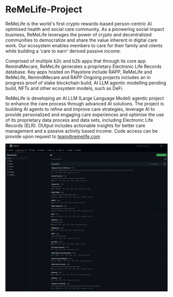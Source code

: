 # ReMeLife-Project
ReMeLife is the world's first crypto rewards-based person-centric AI optimised health and social care community. As a pioneering social impact business, ReMeLife leverages the power of crypto and decentralized communities to democratize and share the value inherent in digital care work. Our ecosystem enables members to care for their family and clients while building a 'care to earn' derived passive income.

Comprised of multiple b2c and b2b apps that through its core app RemindMecare, ReMeLife generates a proprietary Electronic Life Records database. Key apps hosted on Playstore include RAPP, ReMeLife and ReMeLife, RemindMecare and RAPP
Ongoing projects includes an in progress proof of stake blockchain build, AI LLM agentic modelling pending build, NFTs and other ecosystem models, such as DeFi.

ReMeLife is developing an AI LLM (Large Language Model) agentic project to enhance the care process through advanced AI solutions. The project is building AI agents to refine and improve care strategies, leverage AI to provide personalized and engaging care experiences and optimise the use of its proprietary data process and data sets, including Electronic Life Records (ELR). OUtput includes actionable insights for better care management and a passive activity based income.
Code access can be provide upon request to team@remelife.com

![Project Screenshot](https://github.com/ReMe-life/ReMeLife-Project/blob/main/Picture8.png)

